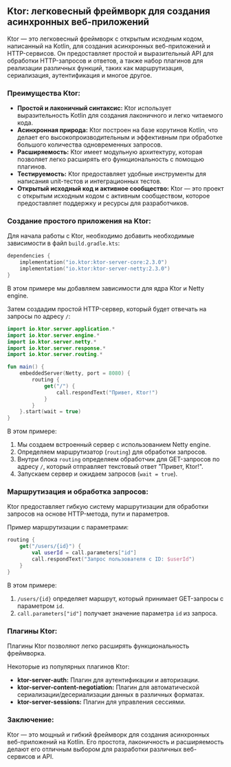 ## Ktor: легковесный фреймворк для создания асинхронных веб-приложений

Ktor — это легковесный фреймворк с открытым исходным кодом, написанный на Kotlin, для создания асинхронных веб-приложений и HTTP-сервисов. Он предоставляет простой и выразительный API для обработки HTTP-запросов и ответов, а также набор плагинов для реализации различных функций, таких как маршрутизация, сериализация, аутентификация и многое другое.

### Преимущества Ktor:

* **Простой и лаконичный синтаксис:** Ktor использует выразительность Kotlin для создания лаконичного и легко читаемого кода.
* **Асинхронная природа:**  Ktor построен на базе корутинов Kotlin, что делает его высокопроизводительным и эффективным при обработке большого количества одновременных запросов.
* **Расширяемость:** Ktor имеет модульную архитектуру, которая позволяет легко расширять его функциональность с помощью плагинов.
* **Тестируемость:** Ktor предоставляет удобные инструменты для написания unit-тестов и интеграционных тестов.
* **Открытый исходный код и активное сообщество:** Ktor — это проект с открытым исходным кодом с активным сообществом, которое предоставляет поддержку и ресурсы для разработчиков.

### Создание простого приложения на Ktor:

Для начала работы с Ktor, необходимо добавить необходимые зависимости в файл `build.gradle.kts`:

```kotlin
dependencies {
    implementation("io.ktor:ktor-server-core:2.3.0")
    implementation("io.ktor:ktor-server-netty:2.3.0")
}
```

В этом примере мы добавляем зависимости для ядра Ktor и Netty engine.

Затем создадим простой HTTP-сервер, который будет отвечать на запросы по адресу `/`:

```kotlin
import io.ktor.server.application.*
import io.ktor.server.engine.*
import io.ktor.server.netty.*
import io.ktor.server.response.*
import io.ktor.server.routing.*

fun main() {
    embeddedServer(Netty, port = 8080) {
        routing {
            get("/") {
                call.respondText("Привет, Ktor!")
            }
        }
    }.start(wait = true)
}
```

В этом примере:

1. Мы создаем встроенный сервер с использованием Netty engine.
2. Определяем маршрутизатор (`routing`) для обработки запросов.
3. Внутри блока `routing` определяем обработчик для GET-запросов по адресу `/`, который отправляет текстовый ответ "Привет, Ktor!".
4. Запускаем сервер и ожидаем запросов (`wait = true`).

### Маршрутизация и обработка запросов:

Ktor предоставляет гибкую систему маршрутизации для обработки запросов на основе HTTP-метода, пути и параметров.

Пример маршрутизации с параметрами:

```kotlin
routing {
    get("/users/{id}") {
        val userId = call.parameters["id"]
        call.respondText("Запрос пользователя с ID: $userId")
    }
}
```

В этом примере:

1.  `/users/{id}` определяет маршрут, который принимает GET-запросы с параметром `id`.
2.  `call.parameters["id"]` получает значение параметра `id` из запроса.

### Плагины Ktor:

Плагины Ktor позволяют легко расширять функциональность фреймворка. 

Некоторые из популярных плагинов Ktor:

* **ktor-server-auth:** Плагин для аутентификации и авторизации.
* **ktor-server-content-negotiation:** Плагин для автоматической сериализации/десериализации данных в различных форматах.
* **ktor-server-sessions:** Плагин для управления сессиями.

### Заключение:

Ktor — это мощный и гибкий фреймворк для создания асинхронных веб-приложений на Kotlin.  Его простота, лаконичность и расширяемость делают его отличным выбором для разработки различных веб-сервисов и API.
